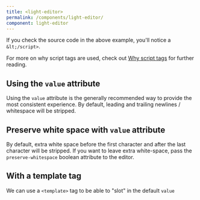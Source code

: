 ```yaml
---
title: <light-editor>
permalink: /components/light-editor/
component: light-editor
---
```


<!-- Register it with the lazy loader -->
<light-editor style="display: none;"></light-editor>
<light-code style="display: none;"></light-code>

<light-preview preview-mode="shadow-dom" >
  <script type="text/plain" slot="code">
    <form>
      <light-editor label="A small editor">
        <!-- We use a `<script type="text/plain">` because there's a lot of caveats to using `<template>` -->
        <script type="text/plain">
          <!DOCTYPE html>
          <html lang='en'>
            <head>
              <meta charset='UTF-8'>
              <title>Hello World</title>

              <style>
                h1 { font-size: 1.8rem; }
              </style>
            </head>
            <body>
              <main>
                <h1>Hello World</h1>
                Sup
                <script>
                  const greeting = 'Hello World'
                  console.log(greeting)
                &lt;/script>
              </main>
            </body>
          </html>
        &lt;/script>
      </light-editor>
    </form>
  </script>
</light-preview>

If you check the source code in the above example, you'll notice a `&lt;/script>`.

For more on why script tags are used, check out [Why script tags](/references/why-script-tags/)
for further reading.

## Using the `value` attribute

Using the `value` attribute is the generally recommended way to provide the most consistent experience. By default,
leading and trailing newlines / whitespace will be stripped.

<light-preview preview-mode="shadow-dom">
  <script type="text/plain" slot='code'>
    <light-editor
      value="
      <!DOCTYPE html>
      <html lang='en'>
        <head>
          <meta charset='UTF-8'>
          <title>Hello World</title>
        </head>
        <body>
          <main>
            <h1>Hello World</h1>
            Sup
            <script>
              const greeting = 'Hello World'
              console.log(greeting)
            &lt;/script>
          </main>
        </body>
      </html>"
    >
    </light-editor>
  </script>
</light-preview>

## Preserve white space with `value` attribute

By default, extra white space before the first character and after the last character will be stripped.
If you want to leave extra white-space, pass the `preserve-whitespace` boolean attribute to the editor.

<light-preview preview-mode="shadow-dom">
  <template slot='code'>
    <light-editor preserve-whitespace="" value="
      <!DOCTYPE html>
      <html lang='en'>
        <head>
          <meta charset='UTF-8'>
          <title>Hello World</title>
        </head>
        <body>
          <main>
            <h1>Hello World</h1>
            Sup
            &lt;script&gt;
              const greeting = 'Hello World!'
              console.log(greeting)
            &lt;/script&gt;
          </main>
        </body>
      </html>
      "
    >
    </light-editor>
  </template>
</light-preview>

## With a template tag

We can use a `<template>` tag to be able to "slot" in the default `value`

<light-preview preview-mode="shadow-dom">
  <template slot="code">
    <light-editor>
      <template>
        <div>
          <div>Hello World</div>
          <div>What's up dude</div>
        </div>

        <template>
          A template in a template?!!?!?
        </template>

        This is madness!!
      </template>
    </light-editor>
  </template>
</light-preview>

## Changing the highlight language to CSS

By default, the highlighter from Highlight.js only supports HTML / CSS / JS.
This is intentional to keep the bundle size low. Supported languages are `html`, `css`, and `js`.

<light-preview preview-mode="shadow-dom">
  <template slot="code">
    <light-editor language="css">
      <template>
        html, body {
          min-height: 100%;
          height: 100%;
          padding: 0;
          margin: 0;
        }

        light-pen {
          height: 100%;
        }
      </template>
    </light-editor>
  </template>
</light-preview>

## Caveats to the initial editor value

Declarative slots are hard. The most "consistent" way to provide a default value for the editor
is to use `value` attribute. Like so:

```html
<light-editor value="<html></html>"></light-editor>
```

### Problems with declarative slotting

If you really *want* declarative slotting, it's best to use a `<textarea>` in the default slot.
The editor is really a `<textarea>` at it's core, so its recommended to use the `<textarea>` element to slot in elements.
It has 1 drawback which is around not being able to slot in a `<textarea>` directly.
And showing `&lt;` and `&gt;` literals is challenging. `&amp;lt;html&amp;gt;` is equivalent to `&gt;html&lt;>`
This limitation only exists for slotting.

Using a `<textarea>` element for the default slot requires the following markup to nest a
`<textarea>` string literal inside of it:

```html
<light-editor>
  <textarea>
    &lt;textarea&gt;&lt;/textarea&gt;
  </textarea>
</light-editor>
```

### Using a `script` tag

```html
<light-editor>
  <!-- Important to use `type="text/plain"` -->
  <script type="text/plain">
    <script>&lt;/script>
  </script>
</light-editor>
```

### Other slottable tags

`<template>` formats the HTML and strips improper HTML. It's also not suitable for non-HTML strings. You can do it, but you've been warned.
`<xmp>` is deprecated and also has some issues around if you do something like: `<!DOCTYPE html >`
`<!-- -->` isn't supported like with Prism's auto escape plugin could be used, but runs into issues if you want comments nested in comments.

## Disabled Editor

To disable the editor, provide a `disabled` attribute.

<light-preview preview-mode="shadow-dom">
  <script type="text/html" slot="code">
    <light-editor disabled value="You can't edit me!"></light-editor>
  </script>
</light-preview>

## Editor with a placeholder

To provide a placeholder, use the `placeholder` attribute. Note, this does not support a `<slot>`
because it's using the native `<textarea>` placeholder attribute.

<light-preview preview-mode="shadow-dom">
  <template slot="code">
    <light-editor placeholder="Write something awesome"></light-editor>
  </template>
</light-preview>

## Editor with validations

Validations are handled using "Form Associated Custom Elements".

`<light-editor>` supports `minlength`, `maxlength`, and `required` just like the
native `<textarea>` element.

### minlength, maxlength, required validations

<light-preview preview-mode="shadow-dom" script-scope="shadow-dom">
  <script type="text/plain" slot="code">
    <form>
      <label>
        minlength: 5, maxlength: 6, required.
        <br>
        <light-editor required minlength="5" maxlength="6"></light-editor>
      </label>
      <button>Trigger Validations</button>
    </form>
    <!-- Prevent form submissions -->
    <script>
      document.addEventListener("submit", (e) => e.preventDefault())
    &lt;/script>
  </script>
</light-preview>

## Removing line numbers

Removing line numbers can be done with the boolean attribute `disable-line-numbers`

<light-preview preview-mode="shadow-dom">
  <script type="text/plain" slot="code">
    <light-editor disable-line-numbers>
      <!-- We use a `<script type="text/plain">` because there's a lot of caveats to using `<template>` -->
      <script type="text/plain">
        <!DOCTYPE html>
        <html lang='en'>
          <head>
            <meta charset='UTF-8'>
            <title>Hello World</title>

            <style>
              h1 { font-size: 1.8rem; }
            </style>
          </head>
          <body>
            <main>
              <h1>Hello World</h1>
              Sup
              <script>
                const greeting = 'Hello World'
                console.log(greeting)
              &lt;/script>
            </main>
          </body>
        </html>
      &lt;/script>
    </light-editor>
  </script>
</light-preview>

